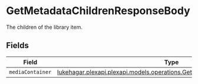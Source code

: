 # GetMetadataChildrenResponseBody

The children of the library item.


## Fields

| Field                                                                                                                                         | Type                                                                                                                                          | Required                                                                                                                                      | Description                                                                                                                                   |
| --------------------------------------------------------------------------------------------------------------------------------------------- | --------------------------------------------------------------------------------------------------------------------------------------------- | --------------------------------------------------------------------------------------------------------------------------------------------- | --------------------------------------------------------------------------------------------------------------------------------------------- |
| `mediaContainer`                                                                                                                              | [lukehagar.plexapi.plexapi.models.operations.GetMetadataChildrenMediaContainer](../../models/operations/GetMetadataChildrenMediaContainer.md) | :heavy_minus_sign:                                                                                                                            | N/A                                                                                                                                           |